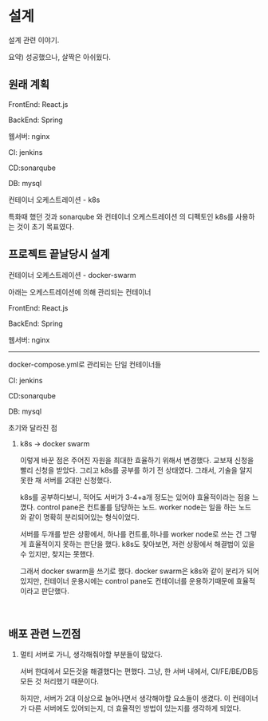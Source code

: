 # 설계

설계 관련 이야기.

요약) 성공했으나, 살짝은 아쉬웠다.



## 원래 계획

FrontEnd: React.js

BackEnd: Spring

웹서버: nginx



CI: jenkins

CD:sonarqube

DB: mysql

컨테이너 오케스트레이션 - k8s



특화때 했던 것과 sonarqube 와 컨테이너 오케스트레이션 의 디펙토인 k8s를 사용하는 것이 초기 목표였다.



## 프로젝트 끝날당시 설계

컨테이너 오케스트레이션 - docker-swarm

아래는 오케스트레이션에 의해 관리되는 컨테이너

FrontEnd: React.js

BackEnd: Spring

웹서버: nginx

-------------------------

docker-compose.yml로 관리되는 단일 컨테이너들

CI: jenkins

CD:sonarqube

DB: mysql



초기와 달라진 점

1. k8s -> docker swarm

   이렇게 바꾼 점은 주어진 자원을 최대한 효율하기 위해서 변경했다.  교보재 신청을 빨리 신청을 받았다. 그리고 k8s를 공부를 하기 전 상태였다. 그래서, 기술을 알지 못한 채 서버를 2대만 신청했다. 

    k8s를 공부하다보니, 적어도 서버가 3-4+a개 정도는 있어야 효율적이라는 점을  느꼈다.  control pane은 컨트롤를 담당하는 노드. worker node는 일을 하는 노드  와 같이 명확히 분리되어있는 형식이었다. 

    서버를 두개를 받은 상황에서, 하나를 컨트롤,하나를 worker node로 쓰는 건 그렇게 효율적이지 못하는 판단을 했다.  k8s도 찾아보면, 저런 상황에서 해결법이 있을 수 있지만, 찾지는 못했다.

   그래서 docker swarm을 쓰기로 했다. docker swarm은 k8s와 같이 분리가 되어있지만, 컨테이너 운용시에는 control pane도 컨테이너를 운용하기때문에 효율적이라고 판단했다.

   ​



## 배포 관련 느낀점

1. 멀티 서버로 가니, 생각해줘야할 부분들이 많았다.

   서버 한대에서 모든것을 해결했다는 편했다. 그냥, 한 서버 내에서, CI/FE/BE/DB등 모든 것 처리했기 때문이다.

    하지만, 서버가 2대 이상으로 늘어나면서 생각해야할 요소들이 생겼다. 이 컨테이너가 다른 서버에도 있어되는지, 더 효율적인 방법이 있는지를 생각하게 되었다.





 

 


